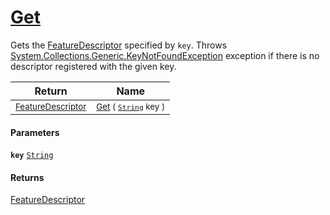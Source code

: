 # [Get](./FeatureDescriptor-100663417.md)

Gets the [FeatureDescriptor](https://github.com/hargitomi97/sigstat/blob/master/docs/md/FeatureDescriptor) specified by `key`.  Throws [System.Collections.Generic.KeyNotFoundException](https://docs.microsoft.com/en-us/dotnet/api/System.Collections.Generic.KeyNotFoundException) exception if there is no descriptor registered with the given key.

| Return | Name | 
| --- | --- | 
| <sub>[FeatureDescriptor](./../FeatureDescriptor.md)</sub> | <sub>[Get](./FeatureDescriptor-100663417.md) ( [`String`](https://docs.microsoft.com/en-us/dotnet/api/System.String) key )</sub> | 


#### Parameters
**`key`**  [`String`](https://docs.microsoft.com/en-us/dotnet/api/System.String)<br>
#### Returns
[FeatureDescriptor](./../FeatureDescriptor.md)<br>
